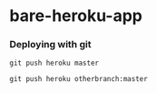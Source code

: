 # bare-heroku-app

### Deploying with git

`git push heroku master`

`git push heroku otherbranch:master`

